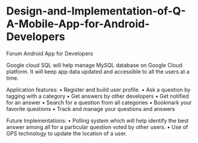 # Design-and-Implementation-of-Q-A-Mobile-App-for-Android-Developers
Forum Android App for Developers

Google cloud SQL will help manage MySQL database on Google Cloud platform.  It will keep app data updated and accessible to all the users at a time. 

Application features:
•	Register and build user profile.
•	Ask a question by tagging with a category
•	Get answers by other developers
•	Get notified for an answer
•	Search for a question from all categories
•	Bookmark your favorite questions
•	Track and manage your questions and answers

Future Implementations: 
•	Polling system which will help identify the best answer among all for a particular question voted by other users.
•	Use of GPS technology to update the location of a user.
